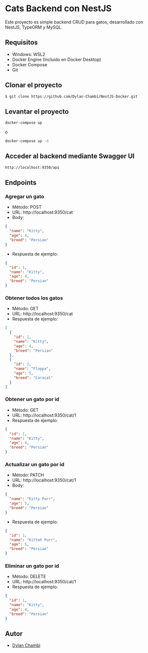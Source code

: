 # Cats Backend con NestJS

Este proyecto es simple backend CRUD para gatos, desarrollado con NestJS, TypeORM y MySQL.

## Requisitos
- Windows: WSL2
- Docker Engine (Incluido en Docker Desktop)
- Docker Compose
- Git

## Clonar el proyecto
```bash
$ git clone https://github.com/Dylan-Chambi/NestJS-Docker.git
```

## Levantar el proyecto
```bash
docker-compose up
```
ó
```bash
docker-compose up -d
```

## Acceder al backend mediante Swagger UI
```bash
http://localhost:9350/api
```

## Endpoints

### Agregar un gato

- Método: POST
- URL: http://localhost:9350/cat
- Body:
```json
{
  "name": "Kitty",
  "age": 4,
  "breed": "Persian"
}
```
- Respuesta de ejemplo:
```json
{
  "id": 1,
  "name": "Kitty",
  "age": 4,
  "breed": "Persian"
}
```

### Obtener todos los gatos

- Método: GET
- URL: http://localhost:9350/cat
- Respuesta de ejemplo:
```json
[
  {
    "id": 1,
    "name": "Kitty",
    "age": 4,
    "breed": "Persian"
  },
  {
    "id": 2,
    "name": "Floppa",
    "age": 5,
    "breed": "Caracal"
  }
]
```

### Obtener un gato por id

- Método: GET
- URL: http://localhost:9350/cat/1
- Respuesta de ejemplo:
```json
{
  "id": 1,
  "name": "Kitty",
  "age": 4,
  "breed": "Persian"
}
```

### Actualizar un gato por id

- Método: PATCH
- URL: http://localhost:9350/cat/1
- Body:
```json
{
  "name": "Kitty Purr",
  "age": 5,
  "breed": "Persian"
}
```
- Respuesta de ejemplo:
```json
{
  "id": 1,
  "name": "Kitteh Purr",
  "age": 5,
  "breed": "Persian"
}
```

### Eliminar un gato por id

- Método: DELETE
- URL: http://localhost:9350/cat/1
- Respuesta de ejemplo:
```json
{
  "id": 1,
  "name": "Kitty",
  "age": 4,
  "breed": "Persian"
}
```

## Autor

- [Dylan Chambi](https://github.com/Dylan-Chambi)
